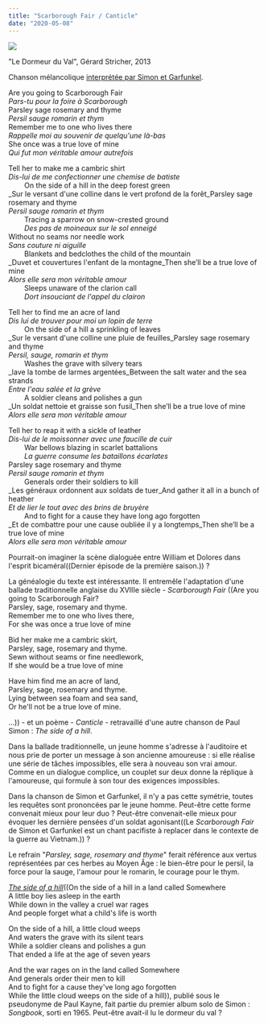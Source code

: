 ```yaml
---
title: "Scarborough Fair / Canticle"
date: "2020-05-08"
---
```


![](https://blog.atlant.is/wp-content/uploads/2020/05/dormeur-du-val.jpg)

"Le Dormeur du Val", Gérard Stricher, 2013

Chanson mélancolique [interprétée par Simon et Garfunkel](https://www.youtube.com/watch?v=-BakWVXHSug).

Are you going to Scarborough Fair  
_Pars-tu pour la foire à Scarborough_  
Parsley sage rosemary and thyme  
_Persil sauge romarin et thym_  
Remember me to one who lives there  
_Rappelle moi au souvenir de quelqu'une là-bas_  
She once was a true love of mine  
_Qui fut mon véritable amour autrefois_

Tell her to make me a cambric shirt  
_Dis-lui de me confectionner une chemise de batiste_  
        On the side of a hill in the deep forest green  
 _Sur le versant d'une colline dans le vert profond de la forêt_Parsley sage rosemary and thyme  
_Persil sauge romarin et thym_  
        Tracing a sparrow on snow-crested ground  
        _Des pas de moineaux sur le sol enneigé_  
Without no seams nor needle work  
_Sans couture ni aiguille_  
        Blankets and bedclothes the child of the mountain  
 _Duvet et couvertures l'enfant de la montagne_Then she’ll be a true love of mine  
_Alors elle sera mon véritable amour_  
        Sleeps unaware of the clarion call  
        _Dort insouciant de l'appel du clairon_

Tell her to find me an acre of land  
_Dis lui de trouver pour moi un lopin de terre_  
        On the side of a hill a sprinkling of leaves  
 _Sur le versant d'une colline une pluie de feuilles_Parsley sage rosemary and thyme  
_Persil, sauge, romarin et thym_  
        Washes the grave with silvery tears  
 _lave la tombe de larmes argentées_Between the salt water and the sea strands  
_Entre l'eau salée et la grève_  
        A soldier cleans and polishes a gun  
 _Un soldat nettoie et graisse son fusil_Then she’ll be a true love of mine  
_Alors elle sera mon véritable amour_

Tell her to reap it with a sickle of leather  
_Dis-lui de le moissonner avec une faucille de cuir_  
        War bellows blazing in scarlet battalions  
        _La guerre consume les bataillons écarlates_  
Parsley sage rosemary and thyme  
_Persil sauge romarin et thym_  
        Generals order their soldiers to kill  
 _Les généraux ordonnent aux soldats de tuer_And gather it all in a bunch of heather  
_Et de lier le tout avec des brins de bruyère_  
        And to fight for a cause they have long ago forgotten  
 _Et de combattre pour une cause oubliée il y a longtemps_Then she’ll be a true love of mine  
_Alors elle sera mon véritable amour_

Pourrait-on imaginer la scène dialoguée entre William et Dolores dans l'esprit bicaméral((Dernier épisode de la première saison.)) ?

La généalogie du texte est intéressante. Il entremêle l'adaptation d'une ballade traditionnelle anglaise du XVIIIe siècle - _Scarborough Fair_ ((Are you going to Scarborough Fair?  
Parsley, sage, rosemary and thyme.  
Remember me to one who lives there,  
For she was once a true love of mine  
  
Bid her make me a cambric skirt,  
Parsley, sage, rosemary and thyme.  
Sewn without seams or fine needlework,  
If she would be a true love of mine  
  
Have him find me an acre of land,  
Parsley, sage, rosemary and thyme.  
Lying between sea foam and sea sand,  
Or he'll not be a true love of mine.  
  
...)) - et un poème - _Canticle_ - retravaillé d'une autre chanson de Paul Simon : _The side of a hill_.

Dans la ballade traditionnelle, un jeune homme s'adresse à l'auditoire et nous prie de porter un message à son ancienne amoureuse : si elle réalise une série de tâches impossibles, elle sera à nouveau son vrai amour. Comme en un dialogue complice, un couplet sur deux donne la réplique à l'amoureuse, qui formule à son tour des exigences impossibles.

Dans la chanson de Simon et Garfunkel, il n'y a pas cette symétrie, toutes les requêtes sont prononcées par le jeune homme. Peut-être cette forme convenait mieux pour leur duo ? Peut-être convenait-elle mieux pour évoquer les dernière pensées d'un soldat agonisant((Le _Scarborough Fair_ de Simon et Garfunkel est un chant pacifiste à replacer dans le contexte de la guerre au Vietnam.)) ?

Le refrain "_Parsley, sage, rosemary and thyme_" ferait référence aux vertus représentées par ces herbes au Moyen Âge : le bien-être pour le persil, la force pour la sauge, l'amour pour le romarin, le courage pour le thym.

_[The side of a hill](https://www.youtube.com/watch?v=wBnMtxWY28g)_((On the side of a hill in a land called Somewhere  
A little boy lies asleep in the earth  
While down in the valley a cruel war rages  
And people forget what a child's life is worth  
  
On the side of a hill, a little cloud weeps  
And waters the grave with its silent tears  
While a soldier cleans and polishes a gun  
That ended a life at the age of seven years  
  
And the war rages on in the land called Somewhere  
And generals order their men to kill  
And to fight for a cause they've long ago forgotten  
While the little cloud weeps on the side of a hill)), publié sous le pseudonyme de Paul Kayne, fait partie du premier album solo de Simon : _Songbook_, sorti en 1965. Peut-être avait-il lu le dormeur du val ?
